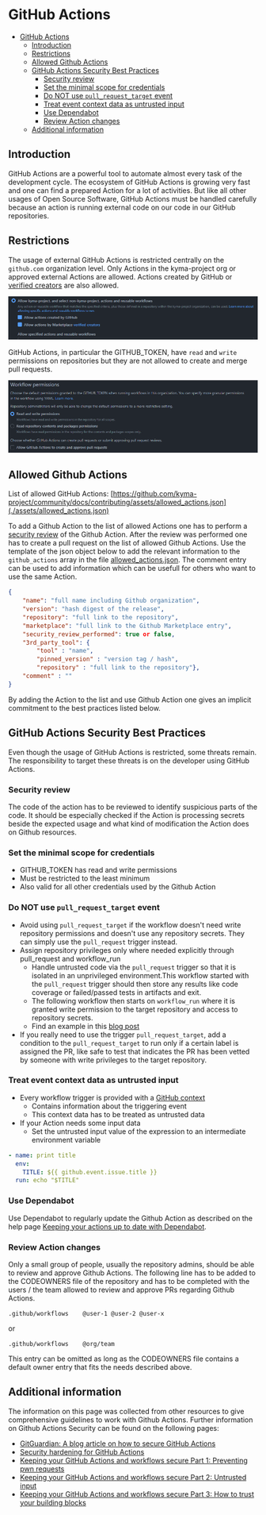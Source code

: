 # GitHub Actions

- [GitHub Actions](#github-actions)
  - [Introduction](#introduction)
  - [Restrictions](#restrictions)
  - [Allowed Github Actions](#allowed-github-actions)
  - [GitHub Actions Security Best Practices](#github-actions-security-best-practices)
    - [Security review](#security-review)
    - [Set the minimal scope for credentials](#set-the-minimal-scope-for-credentials)
    - [Do NOT use `pull_request_target` event](#do-not-use-pull_request_target-event)
    - [Treat event context data as untrusted input](#treat-event-context-data-as-untrusted-input)
    - [Use Dependabot](#use-dependabot)
    - [Review Action changes](#review-action-changes)
  - [Additional information](#additional-information)

## Introduction

GitHub Actions are a powerful tool to automate almost every task of the development cycle. The ecosystem of GitHub Actions is growing very fast and one can find a prepared Action for a lot of activities. But like all other usages of Open Source Software, GitHub Actions must be handled carefully because an action is running external code on our code in our GitHub repositories.

## Restrictions

The usage of external GitHub Actions is restricted centrally on the `github.com` organization level. Only Actions in the kyma-project org or approved external Actions are allowed. Actions created by GitHub or [verified creators](https://github.com/marketplace?type=actions&verification=verified_creator) are also allowed.

![Github Actions policy](./assets/gh-actions-policies.png)

GitHub Actions, in particular the GITHUB_TOKEN, have `read` and `write` permissions on repositories but they are not allowed to create and merge pull requests.

![Github Actions permissions](./assets/gh-actions-permissions.png)

## Allowed Github Actions

List of allowed GitHub Actions: [https://github.com/kyma-project/community/docs/contributing/assets/allowed_actions.json](./assets/allowed_actions.json)

To add a Github Action to the list of allowed Actions one has to perform a [security review](#security-review) of the Github Action. After the review was performed one has to create a pull request on the list of allowed Github Actions. Use the template of the json object below to add the relevant information to the `github_actions` array in the file [allowed_actions.json](./assets/allowed_actions.json). The comment entry can be used to add information which can be usefull for others who want to use the same Action.

```json
{
    "name": "full name including Github organization",
    "version": "hash digest of the release",
    "repository": "full link to the repository",
    "marketplace": "full link to the Github Marketplace entry",
    "security_review_performed": true or false,
    "3rd_party_tool": {
        "tool" : "name",
        "pinned_version" : "version tag / hash",
        "repository" : "full link to the repository"},
    "comment" : ""
}
```

By adding the Action to the list and use Github Action one gives an implicit commitment to the best practices listed below.

## GitHub Actions Security Best Practices

Even though the usage of GitHub Actions is restricted, some threats remain. The responsibility to target these threats is on the developer using GitHub Actions.

### Security review

The code of the action has to be reviewed to identify suspicious parts of the code. It should be especially checked if the Action is processing secrets beside the expected usage and what kind of modification the Action does on Github resources.

### Set the minimal scope for credentials

- GITHUB_TOKEN has read and write permissions
- Must be restricted to the least minimum
- Also valid for all other credentials used by the Github Action

### Do NOT use `pull_request_target` event

- Avoid using `pull_request_target` if the workflow doesn't need write repository permissions and doesn't use any repository secrets. They can simply use the `pull_request` trigger instead.
- Assign repository privileges only where needed explicitly through pull_request and workflow_run
  - Handle untrusted code via the `pull_request` trigger so that it is isolated in an unprivileged environment.This workflow started with the `pull_request` trigger should then store any results like code coverage or failed/passed tests in artifacts and exit.
  - The following workflow then starts on `workflow_run` where it is granted write permission to the target repository and access to repository secrets.
  - Find an example in this [blog post](https://securitylab.github.com/research/github-actions-preventing-pwn-requests/)
- If you really need to use the trigger `pull_request_target`, add a condition to the `pull_request_target` to run only if a certain label is assigned the PR, like safe to test that indicates the PR has been vetted by someone with write privileges to the target repository.

### Treat event context data as untrusted input

- Every workflow trigger is provided with a [GitHub context](https://docs.github.com/en/actions/learn-github-actions/contexts#github-context)
  - Contains information about the triggering event
  - This context data has to be treated as untrusted data
- If your Action needs some input data
  - Set the untrusted input value of the expression to an intermediate environment variable

```yaml
- name: print title
  env:
    TITLE: ${{ github.event.issue.title }}
  run: echo "$TITLE"
```

### Use Dependabot

Use Dependabot to regularly update the Github Action as described on the help page [Keeping your actions up to date with Dependabot](https://docs.github.com/en/code-security/dependabot/working-with-dependabot/keeping-your-actions-up-to-date-with-dependabot).

### Review Action changes

Only a small group of people, usually the repository admins, should be able to review and approve Github Actions. The following line has to be added to the CODEOWNERS file of the repository and has to be completed with the users / the team allowed to review and approve PRs regarding Github Actions.

```text
.github/workflows    @user-1 @user-2 @user-x
```

or

```text
.github/workflows    @org/team
```

This entry can be omitted as long as the CODEOWNERS file contains a default owner entry that fits the needs described above.

## Additional information

The information on this page was collected from other resources to give comprehensive guidelines to work with Github Actions. Further information on Github Actions Security can be found on the following pages:

- [GitGuardian: A blog article on how to secure GitHub Actions](https://blog.gitguardian.com/github-actions-security-cheat-sheet/)
- [Security hardening for GitHub Actions](https://docs.github.com/en/actions/security-guides/security-hardening-for-github-actions#using-third-party-actions)
- [Keeping your GitHub Actions and workflows secure Part 1: Preventing pwn requests](https://securitylab.github.com/research/github-actions-preventing-pwn-requests/)
- [Keeping your GitHub Actions and workflows secure Part 2: Untrusted input](https://securitylab.github.com/research/github-actions-untrusted-input/)
- [Keeping your GitHub Actions and workflows secure Part 3: How to trust your building blocks](https://securitylab.github.com/research/github-actions-building-blocks/)

